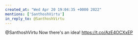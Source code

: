 ```yaml
---
created_at: "Wed Apr 20 19:04:35 +0000 2022"
mentions: ['SanthoshVirtu']
in_reply_to: @SanthoshVirtu
---
```


@SanthoshVirtu Now there's an idea! https://t.co/AzE4OCXxEP